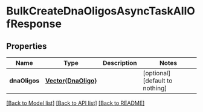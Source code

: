 # BulkCreateDnaOligosAsyncTaskAllOfResponse


## Properties
Name | Type | Description | Notes
------------ | ------------- | ------------- | -------------
**dnaOligos** | [**Vector{DnaOligo}**](DnaOligo.md) |  | [optional] [default to nothing]


[[Back to Model list]](../README.md#models) [[Back to API list]](../README.md#api-endpoints) [[Back to README]](../README.md)


